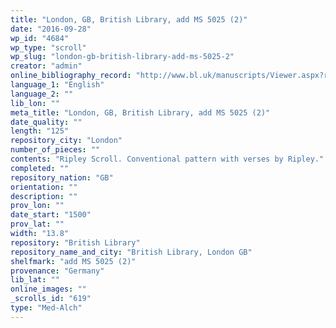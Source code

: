 ```yaml
---
title: "London, GB, British Library, add MS 5025 (2)"
date: "2016-09-28"
wp_id: "4684"
wp_type: "scroll"
wp_slug: "london-gb-british-library-add-ms-5025-2"
creator: "admin"
online_bibliography_record: "http://www.bl.uk/manuscripts/Viewer.aspx?ref=add_ms_5025_f002ar"
language_1: "English"
language_2: ""
lib_lon: ""
meta_title: "London, GB, British Library, add MS 5025 (2)"
date_quality: ""
length: "125"
repository_city: "London"
number_of_pieces: ""
contents: "Ripley Scroll. Conventional pattern with verses by Ripley."
completed: ""
repository_nation: "GB"
orientation: ""
description: ""
prov_lon: ""
date_start: "1500"
prov_lat: ""
width: "13.8"
repository: "British Library"
repository_name_and_city: "British Library, London GB"
shelfmark: "add MS 5025 (2)"
provenance: "Germany"
lib_lat: ""
online_images: ""
_scrolls_id: "619"
type: "Med-Alch"
---
```




